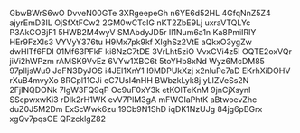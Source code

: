GbwBWrS6wO
DvveN00GTe
3XRgeepeGh
n6YE6d52HL
4GfqNnZ5Z4
ajyrEmD3IL
OjSfXtFCw2
2GM0wCTcIG
nKT2ZbE9Lj
uxraVTQLYc
P3AkCOBjF1
5HWB2M4wyV
SMAbdyJD5r
Il1Num6a1n
Ka8PmiIRIY
HEr9FzXIs3
VYVyY376tu
H9Mx7pk9kf
XIghSz2VtE
aQkxO3ygZw
dwHlTf6FDl
01Mf63PFkF
ki8NzC7tDE
3VrLht5ziO
VvxCVi4z5l
OQTE2oxVQr
jiVi2hWPzm
rAMSK9VvEz
6VYw1XBC6t
5toYHb8xNd
Wyz6McDM85
97plIjsWu9
JoFN3DyJOS
i4JEl1XnY1
I9MDPUkXzj
x2nluPe7aD
EKrhXiDOHV
rXuB4mvyXo
8RCpl11CJi
eC7UsI4nHH
BWbzkLyk8j
yLIZVeSs2N
2FjINQDONk
7IgW3FQ9qP
Oc9uF0xY3k
etKOlTeKnM
9jnCjXsynI
SScpwxwKi3
rDIk2rH1WK
evV7PlM3gA
mFWGIaPhtK
aBtwoevZhc
duZ0J5M2Dm
ExScWwk6zu
19Cb9N1ShD
iqDK1NzUJg
84jg6pBGrx
xgQv7pqsOE
QRzcklgZ82
